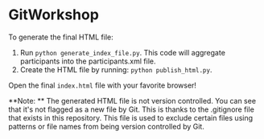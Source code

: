 # GitWorkshop

To generate the final HTML file:

1. Run `python generate_index_file.py`. This code will aggregate participants into the participants.xml file.	
2. Create the HTML file by running: `python publish_html.py`.

Open the final `index.html` file with your favorite browser!

**Note: ** The generated HTML file is not version controlled. You can see that it's not flagged as a new file by Git. This is thanks to the .gitignore file that exists in this repository. This file is used to exclude certain files using patterns or file names from being version controlled by Git.